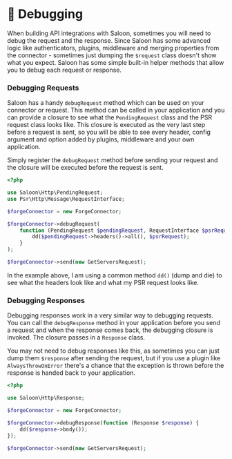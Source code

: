 # 🔎 Debugging

When building API integrations with Saloon, sometimes you will need to debug the request and the response. Since Saloon has some advanced logic like authenticators, plugins, middleware and merging properties from the connector - sometimes just dumping the `$request` class doesn't show what you expect. Saloon has some simple built-in helper methods that allow you to debug each request or response.&#x20;

### Debugging Requests

Saloon has a handy `debugRequest` method which can be used on your connector or request. This method can be called in your application and you can provide a closure to see what the `PendingRequest` class and the PSR request class looks like. This closure is executed as the very last step before a request is sent, so you will be able to see every header, config argument and option added by plugins, middleware and your own application.

Simply register the `debugRequest` method before sending your request and the closure will be executed before the request is sent.

```php
<?php

use Saloon\Http\PendingRequest;
use Psr\Http\Message\RequestInterface;

$forgeConnector = new ForgeConnector;

$forgeConnector->debugRequest(
    function (PendingRequest $pendingRequest, RequestInterface $psrRequest) {
        dd($pendingRequest->headers()->all(), $psrRequest);
    }
);

$forgeConnector->send(new GetServersRequest);
```

In the example above, I am using a common method `dd()` (dump and die) to see what the headers look like and what my PSR request looks like.

### Debugging Responses

Debugging responses work in a very similar way to debugging requests. You can call the `debugResponse` method in your application before you send a request and when the response comes back, the debugging closure is invoked. The closure passes in a `Response` class.

You may not need to debug responses like this, as sometimes you can just dump them `$response` after sending the request, but if you use a plugin like `AlwaysThrowOnError` there's a chance that the exception is thrown before the response is handed back to your application.

```php
<?php

use Saloon\Http\Response;

$forgeConnector = new ForgeConnector;

$forgeConnector->debugResponse(function (Response $response) {
    dd($response->body());
});

$forgeConnector->send(new GetServersRequest);
```
